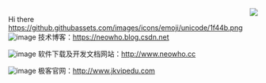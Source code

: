 <img align="right" src="https://github-readme-stats.vercel.app/api?username=neowho&show_icons=true&icon_color=CE1D2D&text_color=718096&bg_color=ffffff&hide_title=true" />
  
Hi there https://github.githubassets.com/images/icons/emoji/unicode/1f44b.png  
![image](https://github.githubassets.com/images/icons/emoji/unicode/1f353.png) 技术博客：https://neowho.blog.csdn.net

![image](https://github.githubassets.com/images/icons/emoji/unicode/1f353.png) 软件下载及开发文档网站：http://www.neowho.cc

![image](https://github.githubassets.com/images/icons/emoji/unicode/1f353.png) 极客官网：http://www.jkvipedu.com
